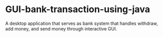 # GUI-bank-transaction-using-java
A desktop application that serves as bank system that handles withdraw, add money, and send money through interactive GUI. 
